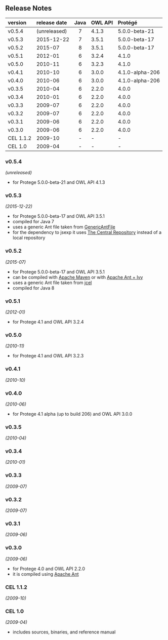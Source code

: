 
## Release Notes

| version    | release date | Java | OWL API       | Protégé         |
|:-----------|:-------------|:----:|:--------------|:----------------|
| v0.5.4     | (unreleased) | 7    | 4.1.3         | 5.0.0-beta-21   |
| v0.5.3     | 2015-12-22   | 7    | 3.5.1         | 5.0.0-beta-17   |
| v0.5.2     | 2015-07      | 8    | 3.5.1         | 5.0.0-beta-17   |
| v0.5.1     | 2012-01      | 6    | 3.2.4         | 4.1.0           |
| v0.5.0     | 2010-11      | 6    | 3.2.3         | 4.1.0           |
| v0.4.1     | 2010-10      | 6    | 3.0.0         | 4.1.0-alpha-206 |
| v0.4.0     | 2010-06      | 6    | 3.0.0         | 4.1.0-alpha-206 |
| v0.3.5     | 2010-04      | 6    | 2.2.0         | 4.0.0           |
| v0.3.4     | 2010-01      | 6    | 2.2.0         | 4.0.0           |
| v0.3.3     | 2009-07      | 6    | 2.2.0         | 4.0.0           |
| v0.3.2     | 2009-07      | 6    | 2.2.0         | 4.0.0           |
| v0.3.1     | 2009-06      | 6    | 2.2.0         | 4.0.0           |
| v0.3.0     | 2009-06      | 6    | 2.2.0         | 4.0.0           |
| CEL 1.1.2  | 2009-10      | -    | -             | -               |
| CEL 1.0    | 2009-04      | -    | -             | -               |



### v0.5.4
*(unreleased)*
* for Protege 5.0.0-beta-21 and OWL API 4.1.3


### v0.5.3
*(2015-12-22)*
* for Protege 5.0.0-beta-17 and OWL API 3.5.1
* compiled for Java 7
* uses a generic Ant file taken from [GenericAntFile](https://github.com/julianmendez/genericantfile)
* for the dependency to jsexp it uses [The Central Repository](https://repo1.maven.org/maven2/de/tu-dresden/inf/lat/jsexp/) instead of a local repository


### v0.5.2
*(2015-07)*
* for Protege 5.0.0-beta-17 and OWL API 3.5.1
* can be compiled with [Apache Maven](http://maven.apache.org/) or with [Apache Ant + Ivy](http://ant.apache.org/ivy/)
* uses a generic Ant file taken from [jcel](https://github.com/julianmendez/jcel)
* compiled for Java 8


### v0.5.1
*(2012-01)*
* for Protege 4.1 and OWL API 3.2.4


### v0.5.0
*(2010-11)*
* for  Protege 4.1 and OWL API 3.2.3


### v0.4.1
*(2010-10)*


### v0.4.0
*(2010-06)*
* for Protege 4.1 alpha (up to build 206) and OWL API 3.0.0


### v0.3.5
*(2010-04)*


### v0.3.4
*(2010-01)*


### v0.3.3
*(2009-07)*


### v0.3.2
*(2009-07)*


### v0.3.1
*(2009-06)*


### v0.3.0
*(2009-06)*
* for Protege 4.0 and OWL API 2.2.0
* it is compiled using [Apache Ant](http://ant.apache.org/)


### CEL 1.1.2
*(2009-10)*


### CEL 1.0
*(2009-04)*
* includes sources, binaries, and reference manual



